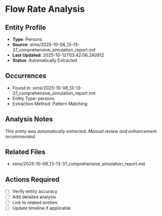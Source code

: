 # Flow Rate Analysis

## Entity Profile
- **Type**: Persons
- **Source**: sims/2025-10-08_13-13-37_comprehensive_simulation_report.md
- **Last Updated**: 2025-10-12T03:42:06.240912
- **Status**: Automatically Extracted

## Occurrences
- Found in: sims/2025-10-08_13-13-37_comprehensive_simulation_report.md
- Entity Type: persons
- Extraction Method: Pattern Matching

## Analysis Notes
*This entity was automatically extracted. Manual review and enhancement recommended.*

## Related Files
- sims/2025-10-08_13-13-37_comprehensive_simulation_report.md

## Actions Required
- [ ] Verify entity accuracy
- [ ] Add detailed analysis
- [ ] Link to related entities
- [ ] Update timeline if applicable
